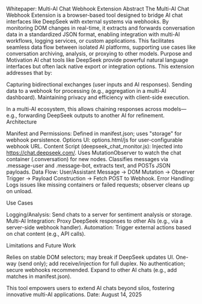 Whitepaper: Multi-AI Chat Webhook Extension
Abstract
The Multi-AI Chat Webhook Extension is a browser-based tool designed to bridge AI chat interfaces like DeepSeek with external systems via webhooks. By monitoring DOM changes in real-time, it extracts and forwards conversation data in a standardized JSON format, enabling integration with multi-AI workflows, logging services, or custom applications. This facilitates seamless data flow between isolated AI platforms, supporting use cases like conversation archiving, analysis, or proxying to other models.
Purpose and Motivation
AI chat tools like DeepSeek provide powerful natural language interfaces but often lack native export or integration options. This extension addresses that by:

Capturing bidirectional exchanges (user inputs and AI responses).
Sending data to a webhook for processing (e.g., aggregation in a multi-AI dashboard).
Maintaining privacy and efficiency with client-side execution.

In a multi-AI ecosystem, this allows chaining responses across models—e.g., forwarding DeepSeek outputs to another AI for refinement.
Architecture

Manifest and Permissions: Defined in manifest.json; uses "storage" for webhook persistence.
Options UI: options.html/js for user-configurable webhook URL.
Content Script (deepseek_chat_monitor.js): Injected into https://chat.deepseek.com/. Uses MutationObserver to watch the chat container (.conversation) for new nodes. Classifies messages via .message-user and .message-bot, extracts text, and POSTs JSON payloads.
Data Flow: User/Assistant Message → DOM Mutation → Observer Trigger → Payload Construction → Fetch POST to Webhook.
Error Handling: Logs issues like missing containers or failed requests; observer cleans up on unload.

Use Cases

Logging/Analysis: Send chats to a server for sentiment analysis or storage.
Multi-AI Integration: Proxy DeepSeek responses to other AIs (e.g., via a server-side webhook handler).
Automation: Trigger external actions based on chat content (e.g., API calls).

Limitations and Future Work

Relies on stable DOM selectors; may break if DeepSeek updates UI.
One-way (send only); add receive/injection for full duplex.
No authentication; secure webhooks recommended.
Expand to other AI chats (e.g., add matches in manifest.json).

This tool empowers users to extend AI chats beyond silos, fostering innovative multi-AI applications.
Date: August 14, 2025